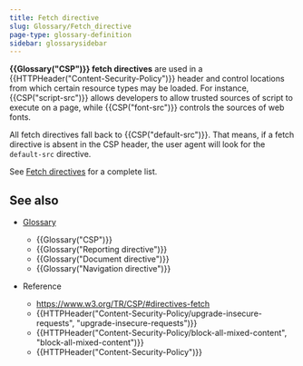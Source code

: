 ```yaml
---
title: Fetch directive
slug: Glossary/Fetch_directive
page-type: glossary-definition
sidebar: glossarysidebar
---
```



**{{Glossary("CSP")}} fetch directives** are used in a {{HTTPHeader("Content-Security-Policy")}} header and control locations from which certain resource types may be loaded. For instance, {{CSP("script-src")}} allows developers to allow trusted sources of script to execute on a page, while {{CSP("font-src")}} controls the sources of web fonts.

All fetch directives fall back to {{CSP("default-src")}}. That means, if a fetch directive is absent in the CSP header, the user agent will look for the `default-src` directive.

See [Fetch directives](/en-US/docs/Web/HTTP/Headers/Content-Security-Policy#fetch_directives) for a complete list.

## See also

- [Glossary](/en-US/docs/Glossary)

  - {{Glossary("CSP")}}
  - {{Glossary("Reporting directive")}}
  - {{Glossary("Document directive")}}
  - {{Glossary("Navigation directive")}}

- Reference

  - <https://www.w3.org/TR/CSP/#directives-fetch>
  - {{HTTPHeader("Content-Security-Policy/upgrade-insecure-requests", "upgrade-insecure-requests")}}
  - {{HTTPHeader("Content-Security-Policy/block-all-mixed-content", "block-all-mixed-content")}}
  - {{HTTPHeader("Content-Security-Policy")}}
